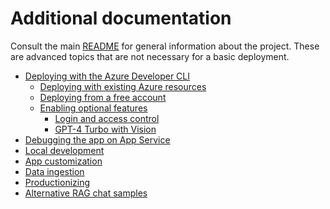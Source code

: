 # Additional documentation

Consult the main [README](../README.md) for general information about the project.
These are advanced topics that are not necessary for a basic deployment.

* [Deploying with the Azure Developer CLI](azd.md)
    * [Deploying with existing Azure resources](deploy_existing.md)
    * [Deploying from a free account](deploy_lowcost.md)
    * [Enabling optional features](deploy_features.md)
        * [Login and access control](login_and_acl.md)
        * [GPT-4 Turbo with Vision](gpt4v.md)
* [Debugging the app on App Service](appservice.md)
* [Local development](localdev.md)
* [App customization](customization.md)
* [Data ingestion](data_ingestion.md)
* [Productionizing](productionizing.md)
* [Alternative RAG chat samples](other_samples.md)

